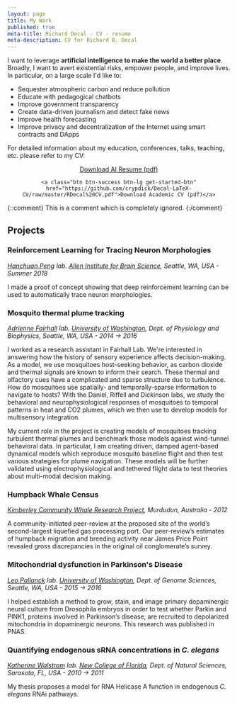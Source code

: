 ```yaml
---
layout: page
title: My Work
published: true
meta-title: Richard Decal - CV - resume
meta-description: CV for Richard B. Decal
---
```


I want to leverage **artificial intelligence to make the world a better place**. Broadly, I want to avert existential risks, empower people, and improve lives. In particular, on a large scale I'd like to:

- Sequester atmospheric carbon and reduce pollution
- Educate with pedagogical chatbots
- Improve government transparency
- Create data-driven journalism and detect fake news
- Improve health forecasting
- Improve privacy and decentralization of the Internet using smart contracts and DApps

For detailed information about my education, conferences, talks, teaching, etc. please refer to my CV:
<center>
<div class="get-started-wrap">
  <a class="btn btn-success btn-lg get-started-btn" href="https://github.com/crypdick/Decal-LaTeX-CV/blob/master/Richard-Decal-resume.pdf">Download AI Resume (pdf)</a>
  
    <a class="btn btn-success btn-lg get-started-btn" href="https://github.com/crypdick/Decal-LaTeX-CV/raw/master/RDecal%20CV.pdf">Download Academic CV (pdf)</a>

</div>
</center>


{::comment}
This is a comment which is
completely ignored.
{:/comment}

## Projects

### Reinforcement Learning for Tracing Neuron Morphologies
_[Hanchuan Peng](https://www.alleninstitute.org/what-we-do/brain-science/research/products-tools/vaa3d/) lab. [Allen Institute for Brain Science](https://www.alleninstitute.org/what-we-do/brain-science/), Seattle, WA, USA - Summer 2018_

I made a proof of concept showing that deep reinforcement learning can be used to automatically trace neuron morphologies.

### Mosquito thermal plume tracking
_[Adrienne Fairhall](www.fairhalllab.com) lab. [University of Washington](uw.edu), Dept. of Physiology and Biophysics, Seattle, WA, USA - 2014 → 2016_

I worked as a research assistant in Fairhall Lab. We're interested in answering how the history of sensory experience affects decision-making. As a model, we use mosquitoes host-seeking behavior, as carbon dioxide and thermal signals are known to inform their search. These thermal and olfactory cues have a complicated and sparse structure due to turbulence. How do mosquitoes use spatially- and temporally-sparse information to navigate to hosts? With the Daniel, Riffell and Dickinson labs, we study the behavioral and neurophysiological responses of mosquitoes to temporal patterns in heat and CO2 plumes, which we then use to develop models for multisensory integration.

My current role in the project is creating models of mosquitoes tracking turbulent thermal plumes and benchmark those models against wind-tunnel behavioral data. In particular, I am creating driven, damped agent-based dynamical models which reproduce mosquito baseline flight and then test various strategies for plume navigation. These models will be further validated using electrophysiological and tethered flight data to test theories about multi-modal decision making.


### Humpback Whale Census
_[Kimberley Community Whale Research Project](https://kimberleycommunitywhaleresearch.wordpress.com/), Murdudun, Australia - 2012_

A community-initiated peer-review at the proposed site of the world’s second-largest liquefied gas processing port. Our peer-review’s estimates of humpback migration and breeding activity near James Price Point revealed gross discrepancies in the original oil conglomerate’s survey.

### Mitochondrial dysfunction in Parkinson's Disease
_[Leo Pallanck](http://www.gs.washington.edu/faculty/pallanck.htm) lab. [University of Washington](uw.edu), Dept. of Genome Sciences, Seattle, WA, USA - 2015 → 2016_

I helped establish a method to grow, stain, and image primary dopaminergic neural culture from Drosophila embryos in order to test whether Parkin and PINK1, proteins involved in Parkinson’s disease, are recruited to depolarized mitochondria in dopaminergic neurons. This research was published in PNAS.

### Quantifying endogenous sRNA concentrations in _C. elegans_
_[Katherine Walstrom](https://www.ncf.edu/directory/listing/katherine-walstrom/) lab. [New College of Florida](ncf.edu), Dept. of Natural Sciences, Sarasota, FL, USA - 2010 → 2011_

My thesis proposes a model for RNA Helicase A function in endogenous _C. elegans_ RNAi pathways.

